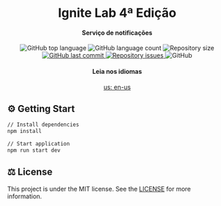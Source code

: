 <h1 align="center">
    <br>
    Ignite Lab 4ª Edição
</h1>

<h4 align="center">
  Serviço de notificações
</h4>
<p align="center">
  <img alt="GitHub top language" src="https://img.shields.io/github/languages/top/gbdsantos/nodejs-notifications-service.svg">

  <img alt="GitHub language count" src="https://img.shields.io/github/languages/count/gbdsantos/nodejs-notifications-service.svg">

  <img alt="Repository size" src="https://img.shields.io/github/repo-size/gbdsantos/nodejs-notifications-service.svg">

  <a href="https://github.com/gbdsantos/nodejs-notifications-service/commits/master">
    <img alt="GitHub last commit" src="https://img.shields.io/github/last-commit/gbdsantos/nodejs-notifications-service.svg">
  </a>

  <a href="https://github.com/gbdsantos/nodejs-notifications-service/issues">
    <img alt="Repository issues" src="https://img.shields.io/github/issues/gbdsantos/nodejs-notifications-service.svg">
  </a>

  <img alt="GitHub" src="https://img.shields.io/github/license/gbdsantos/nodejs-notifications-service.svg">
</p>

<div align="center">
  <h4 align="center">Leia nos idiomas</h4>
  <a href="https://github.com/gbdsantos/nodejs-notifications-service">us: en-us
  </a>
</div>

</p>

## ⚙️ Getting Start

```Bash
// Install dependencies
npm install

// Start application
npm run start dev
```

## ⚖️ License
This project is under the MIT license. See the [LICENSE](https://github.com/gbdsantos/nodejs-notifications-service/blob/master/LICENSE) for more information.
